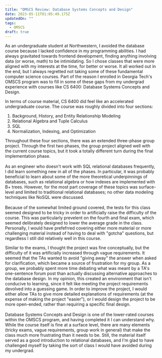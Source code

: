 ```yaml
---
title: "OMSCS Review: Database Systems Concepts and Design"
date: 2023-05-11T01:05:49.175Z
updatedOn: ""
tags:
  - OMSCS
draft: true
---
```

As an undergraduate student at Northwestern, I avoided the database course because I lacked confidence in my programming abilities. I had always gravitated towards frontend development, finding anything involving data (or worse, math) to be intimidating. So I chose classes that were more aligned with my interests at the time, for better or worse. It all worked out in the end, but I always regretted not taking some of these fundamental computer science courses. Part of the reason I enrolled in Georgia Tech's OMSCS program was to fill in some of these gaps from my undergrad experience with courses like CS 6400: Database Systems Concepts and Design.

In terms of course material, CS 6400 did feel like an accelerated undergraduate course. The course was roughly divided into four sections:

1. Background, History, and Entity Relationship Modeling
2. Relational Algebra and Tuple Calculus
3. SQL
4. Normalization, Indexing, and Optimization

Throughout these four sections, there was an extended three-phase group project. Through the first two phases, the group project aligned well with the current course topics, but it took a totally different turn during the final implementation phase.\
\
As an engineer who doesn't work with SQL relational databases frequently, I did learn something new in all of the phases. In particular, it was probably beneficial to learn about some of the more theoretical underpinnings of databases, such as relational algebra or how indexes are implemented with B+ trees. However, for the most part coverage of these topics was surface-level and limited to traditional relational databases; no other data modeling techniques like NoSQL were discussed. \
\
Because of the somewhat limited ground covered, the tests for this class seemed designed to be tricky in order to artificially raise the difficulty of the course. This was particularly prevelent on the fourth and final exam, which seemed delibrately designed to lower the average grade in the class. Personally, I would have prefefrred covering either more material or more challenging material instead of having to deal with "gotcha" questions, but regardless I still did relatively well in this course.

Similar to the exams, I thought the project was fine conceptually, but the difficulty of it was artificially increased through vague requirements. It seemed that the TAs wanted to avoid "giving away" the answer when asked for clarification, which became a source of frustration for my group. As a group, we probably spent more time debating what was meant by a TA's one-sentence forum post than actually discussing alternative approaches to the database design. In my opinion, this created an environment that isn't conducive to learning, since it felt like meeting the project requirements devolved into a guessing game. In order to improve the project, I would either allow TAs to give more detailed explanations of requirements (at the expense of making the project "easier"), or I would design the project to be more open-ended, rather than requiring a specific final design.\
\
Database Systems Concepts and Design is one of the lower-rated courses within the OMSCS program, and having completed it I can understand why. While the course itself is fine at a surface level, there are many elements (tricky exams, vague requirements, group work in general) that make the class much more frustrating than it needs to be. Still, the material itself served as a good introduction to relational databases, and I'm glad to have challenged myself by taking the sort of class I would have avoided during my undergrad.